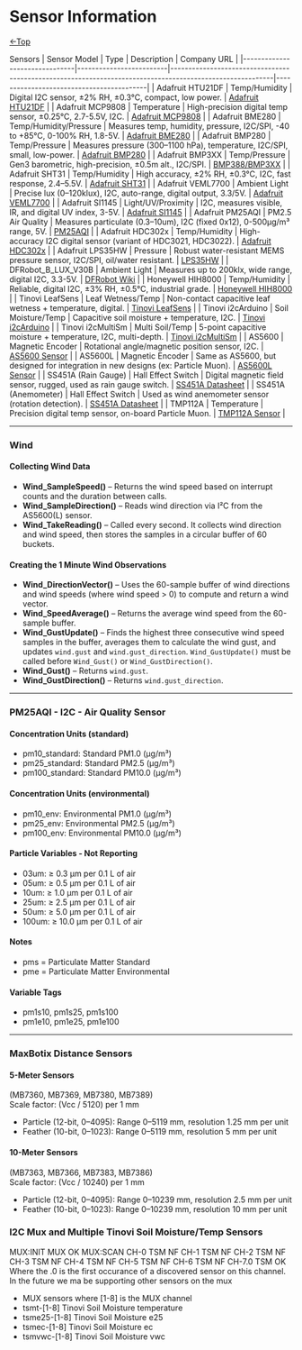 # Sensor Information
[←Top](../README.md)<BR>

Sensors
| Sensor Model                  | Type                    | Description                                                                                              | Company URL                             |
|-------------------------------|-------------------------|----------------------------------------------------------------------------------------------------------|------------------------------------------|
| Adafruit HTU21DF              | Temp/Humidity           | Digital I2C sensor, ±2% RH, ±0.3°C, compact, low power.                                                  | [Adafruit HTU21DF](https://www.adafruit.com/product/1899)   |
| Adafruit MCP9808              | Temperature             | High-precision digital temp sensor, ±0.25°C, 2.7-5.5V, I2C.                                              | [Adafruit MCP9808](https://www.adafruit.com/product/1782)   |
| Adafruit BME280               | Temp/Humidity/Pressure  | Measures temp, humidity, pressure, I2C/SPI, -40 to +85°C, 0-100% RH, 1.8-5V.                             | [Adafruit BME280](https://www.adafruit.com/product/2652)    |
| Adafruit BMP280               | Temp/Pressure           | Measures pressure (300–1100 hPa), temperature, I2C/SPI, small, low-power.                                | [Adafruit BMP280](https://www.adafruit.com/product/2651)    |
| Adafruit BMP3XX               | Temp/Pressure           | Gen3 barometric, high-precision, ±0.5m alt., I2C/SPI.                                                    | [BMP388/BMP3XX](https://shop.pimoroni.com/en-us/products/adafruit-bmp388-precision-barometric-pressure-and-altimeter) |
| Adafruit SHT31                | Temp/Humidity           | High accuracy, ±2% RH, ±0.3°C, I2C, fast response, 2.4–5.5V.                                             | [Adafruit SHT31](https://www.adafruit.com/product/2857)     |
| Adafruit VEML7700             | Ambient Light           | Precise lux (0–120klux), I2C, auto-range, digital output, 3.3/5V.                                        | [Adafruit VEML7700](https://www.adafruit.com/product/4162)  |
| Adafruit SI1145               | Light/UV/Proximity      | I2C, measures visible, IR, and digital UV index, 3-5V.                                                   | [Adafruit SI1145](https://www.adafruit.com/product/1777)    |
| Adafruit PM25AQI              | PM2.5 Air Quality       | Measures particulate (0.3–10um), I2C (fixed 0x12), 0-500μg/m³ range, 5V.                                 | [PM25AQI](https://www.adafruit.com/product/4505)            |
| Adafruit HDC302x              | Temp/Humidity           | High-accuracy I2C digital sensor (variant of HDC3021, HDC3022).                                          | [Adafruit HDC302x](https://www.adafruit.com)                |
| Adafruit LPS35HW              | Pressure                | Robust water-resistant MEMS pressure sensor, I2C/SPI, oil/water resistant.                               | [LPS35HW](https://www.adafruit.com)                        |
| DFRobot_B_LUX_V30B            | Ambient Light           | Measures up to 200klx, wide range, digital I2C, 3.3-5V.                                                  | [DFRobot Wiki](https://wiki.dfrobot.com/Ambient_Light_Sensor_0_200klx_SKU_SEN0390) |
| Honeywell HIH8000             | Temp/Humidity           | Reliable, digital I2C, ±3% RH, ±0.5°C, industrial grade.                                                | [Honeywell HIH8000](https://sensing.honeywell.com)          |
| Tinovi LeafSens               | Leaf Wetness/Temp       | Non-contact capacitive leaf wetness + temperature, digital.                                              | [Tinovi LeafSens](https://www.tinovi.com/leafsens)          |
| Tinovi i2cArduino             | Soil Moisture/Temp      | Capacitive soil moisture + temperature, I2C.                                                             | [Tinovi i2cArduino](https://www.tinovi.com/i2carduino)      |
| Tinovi i2cMultiSm             | Multi Soil/Temp         | 5-point capacitive moisture + temperature, I2C, multi-depth.                                             | [Tinovi i2cMultiSm](https://www.tinovi.com/i2cmultism)      |
| AS5600                        | Magnetic Encoder        | Rotational angle/magnetic position sensor, I2C.                                                          | [AS5600 Sensor](https://www.ams.com/as5600)                 |
| AS5600L                       | Magnetic Encoder        | Same as AS5600, but designed for integration in new designs (ex: Particle Muon).                         | [AS5600L Sensor](https://www.ams.com/as5600l)               |
| SS451A (Rain Gauge)           | Hall Effect Switch      | Digital magnetic field sensor, rugged, used as rain gauge switch.                                        | [SS451A Datasheet](https://sensing.honeywell.com)           |
| SS451A (Anemometer)           | Hall Effect Switch      | Used as wind anemometer sensor (rotation detection).                                                     | [SS451A Datasheet](https://sensing.honeywell.com)           |
| TMP112A                       | Temperature             | Precision digital temp sensor, on-board Particle Muon.                                                   | [TMP112A Sensor](https://www.ti.com/product/TMP112A)        |

---
### Wind
#### Collecting Wind Data
- **Wind_SampleSpeed()** – Returns the wind speed based on interrupt counts and the duration between calls.  
- **Wind_SampleDirection()** – Reads wind direction via I²C from the AS5600(L) sensor.  
- **Wind_TakeReading()** – Called every second. It collects wind direction and wind speed, then stores the samples in a circular buffer of 60 buckets.  

#### Creating the 1 Minute Wind Observations
- **Wind_DirectionVector()** – Uses the 60-sample buffer of wind directions and wind speeds (where wind speed > 0) to compute and return a wind vector.  
- **Wind_SpeedAverage()** – Returns the average wind speed from the 60-sample buffer.  
- **Wind_GustUpdate()** – Finds the highest three consecutive wind speed samples in the buffer, averages them to calculate the wind gust, and updates `wind.gust` and `wind.gust_direction`. `Wind_GustUpdate()` must be called before `Wind_Gust()` or `Wind_GustDirection()`.  
- **Wind_Gust()** – Returns `wind.gust`.  
- **Wind_GustDirection()** – Returns `wind.gust_direction`.  

---
### PM25AQI - I2C - Air Quality Sensor
#### Concentration Units (standard)
- pm10_standard: Standard PM1.0 (µg/m³)  
- pm25_standard: Standard PM2.5 (µg/m³)  
- pm100_standard: Standard PM10.0 (µg/m³)
#### Concentration Units (environmental)
- pm10_env: Environmental PM1.0 (µg/m³)  
- pm25_env: Environmental PM2.5 (µg/m³)  
- pm100_env: Environmental PM10.0 (µg/m³)  
#### Particle Variables - Not Reporting
- 03um: ≥ 0.3 µm per 0.1 L of air  
- 05um: ≥ 0.5 µm per 0.1 L of air  
- 10um: ≥ 1.0 µm per 0.1 L of air  
- 25um: ≥ 2.5 µm per 0.1 L of air  
- 50um: ≥ 5.0 µm per 0.1 L of air  
- 100um: ≥ 10.0 µm per 0.1 L of air  

#### Notes
- pms = Particulate Matter Standard  
- pme = Particulate Matter Environmental  

#### Variable Tags
- pm1s10, pm1s25, pm1s100  
- pm1e10, pm1e25, pm1e100  

---
### MaxBotix Distance Sensors
#### 5-Meter Sensors  
(MB7360, MB7369, MB7380, MB7389)  
Scale factor: (Vcc / 5120) per 1 mm  

- Particle (12-bit, 0–4095): Range 0–5119 mm, resolution 1.25 mm per unit  
- Feather (10-bit, 0–1023): Range 0–5119 mm, resolution 5 mm per unit  

#### 10-Meter Sensors  
(MB7363, MB7366, MB7383, MB7386)  
Scale factor: (Vcc / 10240) per 1 mm  

- Particle (12-bit, 0–4095): Range 0–10239 mm, resolution 2.5 mm per unit  
- Feather (10-bit, 0–1023): Range 0–10239 mm, resolution 10 mm per unit  

### I2C Mux and Multiple Tinovi Soil Moisture/Temp Sensors

MUX:INIT
MUX OK
MUX:SCAN
  CH-0 TSM NF
  CH-1 TSM NF
  CH-2 TSM NF
  CH-3 TSM NF
  CH-4 TSM NF
  CH-5 TSM NF
  CH-6 TSM NF
  CH-7.0 TSM OK
Where the .0 is the first occurance of a discovered sensor on this channel.  In the future we ma be supporting other sensors on the mux

 *  MUX sensors where [1-8] is the MUX channel
 *  tsmt-[1-8]    Tinovi Soil Moisture temperature
 *  tsme25-[1-8]  Tinovi Soil Moisture e25
 *  tsmec-[1-8]   Tinovi Soil Moisture ec
 *  tsmvwc-[1-8]  Tinovi Soil Moisture vwc



